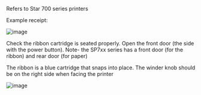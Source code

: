 Refers to Star 700 series printers

Example receipt:

﻿![image](https://github.com/user-attachments/assets/bd415444-e27e-41bb-8c4e-8f6b8e49e8b9)

Check the ribbon cartridge is seated properly. Open the front door (the side with the power button). Note- the SP7xx series has a front door (for the ribbon) and rear door (for paper)

The ribbon is a blue cartridge that snaps into place. The winder knob should be on the right side when facing the printer

﻿![image](https://github.com/user-attachments/assets/554ca97e-678a-456f-a5f0-e0f0c9b406db)
